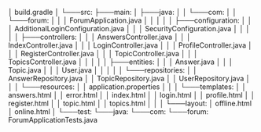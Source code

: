 │   build.gradle
│
└───src:
    ├───main:
    │   ├───java:
    │   │   └───com:
    │   │           └───forum:
    │   │               │   ForumApplication.java
    │   │               │
    │   │               ├───configuration:
    │   │               │       AdditionalLoginConfiguration.java
    │   │               │       SecurityConfiguration.java
    │   │               │
    │   │               ├───controllers:
    │   │               │       AnswersController.java
    │   │               │       IndexController.java
    │   │               │       LoginController.java
    │   │               │       ProfileController.java
    │   │               │       RegisterController.java
    │   │               │       TopicController.java
    │   │               │       TopicsController.java
    │   │               │
    │   │               ├───entities:
    │   │               │       Answer.java
    │   │               │       Topic.java
    │   │               │       User.java
    │   │               │
    │   │               └───repositories:
    │   │                       AnswerRepository.java
    │   │                       TopicRepository.java
    │   │                       UserRepository.java
    │   │
    │   └───resources:
    │       │   application.properties
    │       │
    │       └───templates:
    │           │   answers.html
    │           │   error.html
    │           │   index.html
    │           │   login.html
    │           │   profile.html
    │           │   register.html
    │           │   topic.html
    │           │   topics.html
    │           │
    │           └───layout:
    │                   offline.html
    │                   online.html
    │
    └───test:
        └───java:
            └───com:
                    └───forum:
                            ForumApplicationTests.java
```
